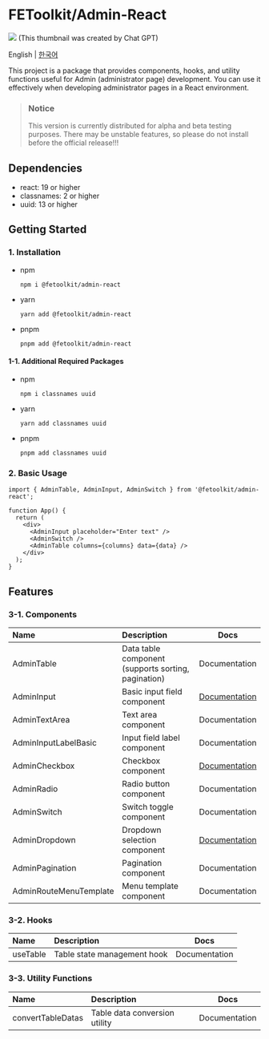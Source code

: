 # FEToolkit/Admin-React

![](https://fejumvuajiwc28287693.gcdn.ntruss.com/fetoolkit/fetoolkit_thumbnail.png)
(This thumbnail was created by Chat GPT)

English | [한국어](./README_kr.md)

This project is a package that provides components, hooks, and utility functions useful for Admin (administrator page) development. You can use it effectively when developing administrator pages in a React environment.

> ### Notice
>
> This version is currently distributed for alpha and beta testing purposes. There may be unstable features, so please do not install before the official release!!!

## Dependencies

- react: 19 or higher
- classnames: 2 or higher
- uuid: 13 or higher

## Getting Started

### 1. Installation

- npm
  ```
  npm i @fetoolkit/admin-react
  ```
- yarn
  ```
  yarn add @fetoolkit/admin-react
  ```
- pnpm
  ```
  pnpm add @fetoolkit/admin-react
  ```

#### 1-1. Additional Required Packages

- npm
  ```
  npm i classnames uuid
  ```
- yarn
  ```
  yarn add classnames uuid
  ```
- pnpm
  ```
  pnpm add classnames uuid
  ```

### 2. Basic Usage

```tsx
import { AdminTable, AdminInput, AdminSwitch } from '@fetoolkit/admin-react';

function App() {
  return (
    <div>
      <AdminInput placeholder="Enter text" />
      <AdminSwitch />
      <AdminTable columns={columns} data={data} />
    </div>
  );
}
```

## Features

### 3-1. Components

| Name                   | Description                                         |                       Docs                       |
| :--------------------- | :-------------------------------------------------- | :----------------------------------------------: |
| AdminTable             | Data table component (supports sorting, pagination) |                  Documentation                   |
| AdminInput             | Basic input field component                         |  [Documentation](./docs/en/component_input.md)   |
| AdminTextArea          | Text area component                                 |                  Documentation                   |
| AdminInputLabelBasic   | Input field label component                         |                  Documentation                   |
| AdminCheckbox          | Checkbox component                                  | [Documentation](./docs/en/component_checkbox.md) |
| AdminRadio             | Radio button component                              |                  Documentation                   |
| AdminSwitch            | Switch toggle component                             |                  Documentation                   |
| AdminDropdown          | Dropdown selection component                        | [Documentation](./docs/en/component_dropdown.md) |
| AdminPagination        | Pagination component                                |                  Documentation                   |
| AdminRouteMenuTemplate | Menu template component                             |                  Documentation                   |

### 3-2. Hooks

| Name     | Description                 |     Docs      |
| :------- | :-------------------------- | :-----------: |
| useTable | Table state management hook | Documentation |

### 3-3. Utility Functions

| Name              | Description                   |     Docs      |
| :---------------- | :---------------------------- | :-----------: |
| convertTableDatas | Table data conversion utility | Documentation |
